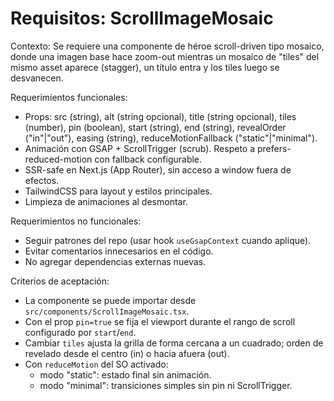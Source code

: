# Requisitos: ScrollImageMosaic

Contexto: Se requiere una componente de héroe scroll-driven tipo mosaico, donde una imagen base hace zoom-out mientras un mosaico de "tiles" del mismo asset aparece (stagger), un título entra y los tiles luego se desvanecen.

Requerimientos funcionales:
- Props: src (string), alt (string opcional), title (string opcional), tiles (number), pin (boolean), start (string), end (string), revealOrder ("in"|"out"), easing (string), reduceMotionFallback ("static"|"minimal").
- Animación con GSAP + ScrollTrigger (scrub). Respeto a prefers-reduced-motion con fallback configurable.
- SSR-safe en Next.js (App Router), sin acceso a window fuera de efectos.
- TailwindCSS para layout y estilos principales.
- Limpieza de animaciones al desmontar.

Requerimientos no funcionales:
- Seguir patrones del repo (usar hook `useGsapContext` cuando aplique).
- Evitar comentarios innecesarios en el código.
- No agregar dependencias externas nuevas.

Criterios de aceptación:
- La componente se puede importar desde `src/components/ScrollImageMosaic.tsx`.
- Con el prop `pin=true` se fija el viewport durante el rango de scroll configurado por `start`/`end`.
- Cambiar `tiles` ajusta la grilla de forma cercana a un cuadrado; orden de revelado desde el centro (in) o hacia afuera (out).
- Con `reduceMotion` del SO activado: 
  - modo "static": estado final sin animación. 
  - modo "minimal": transiciones simples sin pin ni ScrollTrigger.
